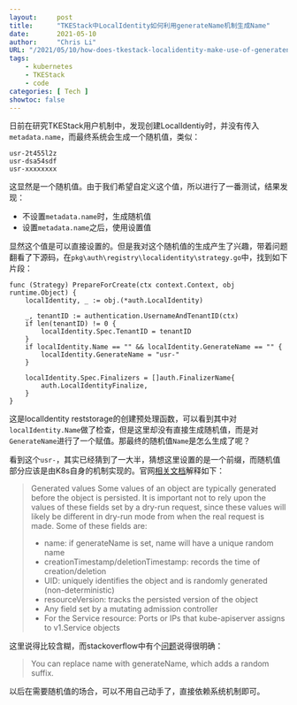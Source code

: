 ```yaml
---
layout:     post 
title:      "TKEStack中LocalIdentity如何利用generateName机制生成Name"
date:       2021-05-10
author:     "Chris Li"
URL: "/2021/05/10/how-does-tkestack-localidentity-make-use-of-generatename/"
tags:
    - kubernetes
    - TKEStack
    - code
categories: [ Tech ]
showtoc: false
---
```


日前在研究TKEStack用户机制中，发现创建LocalIdentiy时，并没有传入`metadata.name`，而最终系统会生成一个随机值，类似：
```
usr-2t455l2z
usr-dsa54sdf
usr-xxxxxxxx
```
这显然是一个随机值。由于我们希望自定义这个值，所以进行了一番测试，结果发现：
* 不设置`metadata.name`时，生成随机值
* 设置`metadata.name`之后，使用设置值

显然这个值是可以直接设置的。但是我对这个随机值的生成产生了兴趣，带着问题翻看了下源码，在`pkg\auth\registry\localidentity\strategy.go`中，找到如下片段：
```golang
func (Strategy) PrepareForCreate(ctx context.Context, obj runtime.Object) {
	localIdentity, _ := obj.(*auth.LocalIdentity)

	_, tenantID := authentication.UsernameAndTenantID(ctx)
	if len(tenantID) != 0 {
		localIdentity.Spec.TenantID = tenantID
	}
	if localIdentity.Name == "" && localIdentity.GenerateName == "" {
		localIdentity.GenerateName = "usr-"
	}

	localIdentity.Spec.Finalizers = []auth.FinalizerName{
		auth.LocalIdentityFinalize,
	}
}
```
这是localIdentity reststorage的创建预处理函数，可以看到其中对`localIdentity.Name`做了检查，但是这里却没有直接生成随机值，而是对`GenerateName`进行了一个赋值。那最终的随机值`Name`是怎么生成了呢？

看到这个`usr-`，其实已经猜到了一大半，猜想这里设置的是一个前缀，而随机值部分应该是由K8s自身的机制实现的。官网[相关文档](https://kubernetes.io/docs/reference/using-api/api-concepts/)解释如下：

> Generated values
> Some values of an object are typically generated before the object is persisted. It is important not to rely upon the values of these fields set by a dry-run request, since these values will likely be different in dry-run mode from when the real request is made. Some of these fields are:
> * name: if generateName is set, name will have a unique random name
> * creationTimestamp/deletionTimestamp: records the time of creation/deletion
> * UID: uniquely identifies the object and is randomly generated (non-deterministic)
> * resourceVersion: tracks the persisted version of the object
> * Any field set by a mutating admission controller
> * For the Service resource: Ports or IPs that kube-apiserver assigns to v1.Service objects

这里说得比较含糊，而stackoverflow中有个[问题](https://stackoverflow.com/questions/48023475/add-random-string-on-kubernetes-pod-deployment-name)说得很明确：
> You can replace name with generateName, which adds a random suffix.

以后在需要随机值的场合，可以不用自己动手了，直接依赖系统机制即可。